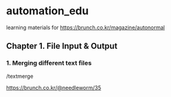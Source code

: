 # automation_edu
learning materials for https://brunch.co.kr/magazine/autonormal

## Chapter 1. File Input & Output

### 1. Merging different text files
 /textmerge

https://brunch.co.kr/@needleworm/35
